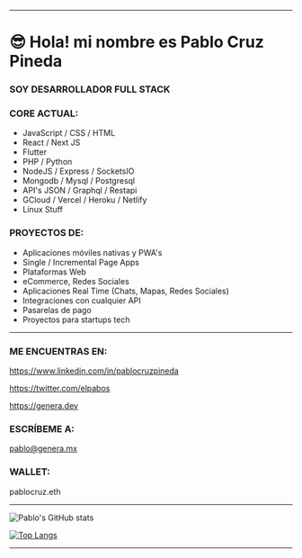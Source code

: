 
<hr>

# 😎 Hola! mi nombre es Pablo Cruz Pineda


### SOY DESARROLLADOR FULL STACK


### CORE ACTUAL:

- JavaScript / CSS / HTML
- React / Next JS
- Flutter
- PHP / Python 
- NodeJS / Express / SocketsIO
- Mongodb / Mysql / Postgresql
- API's JSON / Graphql / Restapi
- GCloud / Vercel / Heroku / Netlify
- Linux Stuff


### PROYECTOS DE:

- Aplicaciones móviles nativas y PWA's
- Single / Incremental Page Apps
- Plataformas Web
- eCommerce, Redes Sociales
- Aplicaciones Real Time (Chats, Mapas, Redes Sociales)
- Integraciones con cualquier API
- Pasarelas de pago
- Proyectos para startups tech

<hr>

### ME ENCUENTRAS EN:

https://www.linkedin.com/in/pablocruzpineda

https://twitter.com/elpabos

https://genera.dev


### ESCRÍBEME A:

pablo@genera.mx

### WALLET:

pablocruz.eth

<hr>

![Pablo's GitHub stats](https://github-readme-stats.vercel.app/api?username=pablocruzpineda&hide=contribs,issues,prs&theme=buefy&show_icons=true&count_private=true) 

[![Top Langs](https://github-readme-stats.vercel.app/api/top-langs/?username=pablocruzpineda&layout=compact&count_private=true)](https://github.com/pablocruzpineda/github-readme-stats)

<hr>




